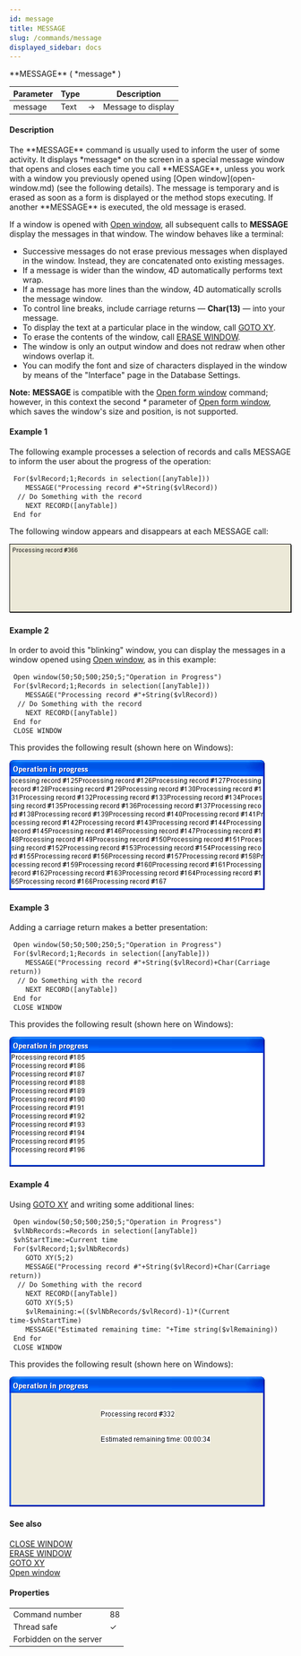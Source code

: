 ```yaml
---
id: message
title: MESSAGE
slug: /commands/message
displayed_sidebar: docs
---
```


<!--REF #_command_.MESSAGE.Syntax-->**MESSAGE** ( *message* )<!-- END REF-->
<!--REF #_command_.MESSAGE.Params-->
| Parameter | Type |  | Description |
| --- | --- | --- | --- |
| message | Text | &#8594;  | Message to display |

<!-- END REF-->

#### Description 

<!--REF #_command_.MESSAGE.Summary-->The **MESSAGE** command is usually used to inform the user of some activity.<!-- END REF--> It displays *message* on the screen in a special message window that opens and closes each time you call **MESSAGE**, unless you work with a window you previously opened using [Open window](open-window.md) (see the following details). The message is temporary and is erased as soon as a form is displayed or the method stops executing. If another **MESSAGE** is executed, the old message is erased.

If a window is opened with [Open window](open-window.md), all subsequent calls to **MESSAGE** display the messages in that window. The window behaves like a terminal:

* Successive messages do not erase previous messages when displayed in the window. Instead, they are concatenated onto existing messages.
* If a message is wider than the window, 4D automatically performs text wrap.
* If a message has more lines than the window, 4D automatically scrolls the message window.
* To control line breaks, include carriage returns — **Char(13)** — into your message.
* To display the text at a particular place in the window, call [GOTO XY](goto-xy.md).
* To erase the contents of the window, call [ERASE WINDOW](erase-window.md).
* The window is only an output window and does not redraw when other windows overlap it.
* You can modify the font and size of characters displayed in the window by means of the "Interface" page in the Database Settings.

**Note:** **MESSAGE** is compatible with the [Open form window](open-form-window.md) command; however, in this context the second *\** parameter of [Open form window](open-form-window.md), which saves the window's size and position, is not supported. 

#### Example 1 

The following example processes a selection of records and calls MESSAGE to inform the user about the progress of the operation:

```4d
 For($vlRecord;1;Records in selection([anyTable]))
    MESSAGE("Processing record #"+String($vlRecord))
  // Do Something with the record
    NEXT RECORD([anyTable])
 End for
```

The following window appears and disappears at each MESSAGE call:

![](../assets/en/commands/pict25453.en.png)

#### Example 2 

In order to avoid this "blinking" window, you can display the messages in a window opened using [Open window](open-window.md), as in this example:

```4d
 Open window(50;50;500;250;5;"Operation in Progress")
 For($vlRecord;1;Records in selection([anyTable]))
    MESSAGE("Processing record #"+String($vlRecord))
  // Do Something with the record
    NEXT RECORD([anyTable])
 End for
 CLOSE WINDOW
```

This provides the following result (shown here on Windows):

![](../assets/en/commands/pict25454.en.png)

#### Example 3 

Adding a carriage return makes a better presentation:

```4d
 Open window(50;50;500;250;5;"Operation in Progress")
 For($vlRecord;1;Records in selection([anyTable]))
    MESSAGE("Processing record #"+String($vlRecord)+Char(Carriage return))
  // Do Something with the record
    NEXT RECORD([anyTable])
 End for
 CLOSE WINDOW
```

This provides the following result (shown here on Windows):

![](../assets/en/commands/pict25455.en.png)

#### Example 4 

Using [GOTO XY](goto-xy.md) and writing some additional lines:

```4d
 Open window(50;50;500;250;5;"Operation in Progress")
 $vlNbRecords:=Records in selection([anyTable])
 $vhStartTime:=Current time
 For($vlRecord;1;$vlNbRecords)
    GOTO XY(5;2)
    MESSAGE("Processing record #"+String($vlRecord)+Char(Carriage return))
  // Do Something with the record
    NEXT RECORD([anyTable])
    GOTO XY(5;5)
    $vlRemaining:=(($vlNbRecords/$vlRecord)-1)*(Current time-$vhStartTime)
    MESSAGE("Estimated remaining time: "+Time string($vlRemaining))
 End for
 CLOSE WINDOW
```

This provides the following result (shown here on Windows):

![](../assets/en/commands/pict25456.en.png)

#### See also 

[CLOSE WINDOW](close-window.md)  
[ERASE WINDOW](erase-window.md)  
[GOTO XY](goto-xy.md)  
[Open window](open-window.md)  

#### Properties
|  |  |
| --- | --- |
| Command number | 88 |
| Thread safe | &check; |
| Forbidden on the server ||


